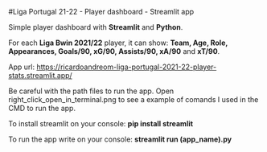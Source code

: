 #Liga Portugal 21-22 - Player dashboard - Streamlit app

Simple player dashboard with **Streamlit** and **Python**. 

For each **Liga Bwin 2021/22** player, it can show: **Team, Age, Role, Appearances, Goals/90, xG/90, Assists/90, xA/90** and **xT/90**.

App url: https://ricardoandreom-liga-portugal-2021-22-player-stats.streamlit.app/

Be careful with the path files to run the app.
Open right_click_open_in_terminal.png to see a example of comands I used in the CMD to run the app.

To install streamlit on your console:  **pip install streamlit**  

To run the app write on your console:  **streamlit run (app_name).py**


